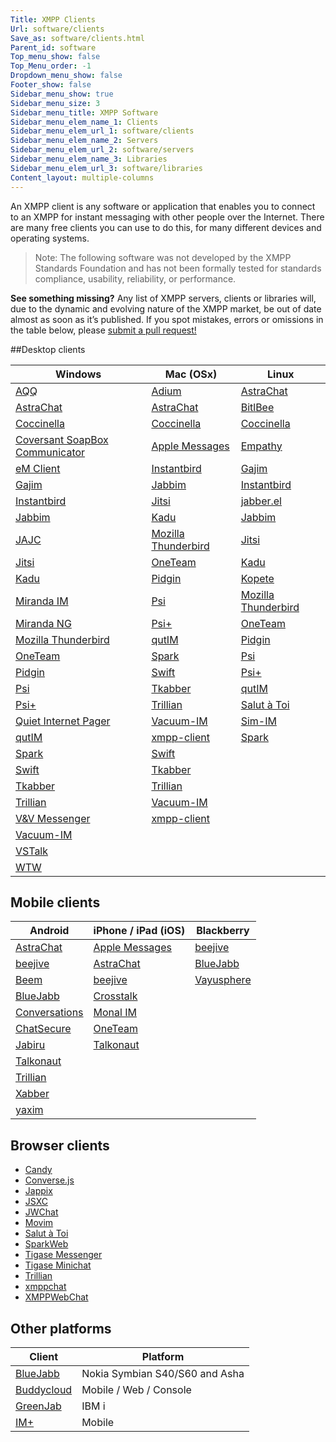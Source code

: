 ```yaml
---
Title: XMPP Clients
Url: software/clients
Save_as: software/clients.html
Parent_id: software
Top_menu_show: false
Top_Menu_order: -1
Dropdown_menu_show: false
Footer_show: false
Sidebar_menu_show: true
Sidebar_menu_size: 3
Sidebar_menu_title: XMPP Software
Sidebar_menu_elem_name_1: Clients
Sidebar_menu_elem_url_1: software/clients
Sidebar_menu_elem_name_2: Servers
Sidebar_menu_elem_url_2: software/servers
Sidebar_menu_elem_name_3: Libraries
Sidebar_menu_elem_url_3: software/libraries
Content_layout: multiple-columns
---
```



An XMPP client is any software or application that enables you to connect to an XMPP for instant messaging with other people over the Internet. There are many free clients you can use to do this, for many different devices and operating systems.

> Note: The following software was not developed by the XMPP Standards Foundation and has not been formally tested for standards compliance, usability, reliability, or performance.

__See something missing?__ Any list of XMPP servers, clients or libraries will, due to the dynamic and evolving nature of the XMPP market, be out of date almost as soon as it’s published. If you spot mistakes, errors or omissions in the table below, please [submit a pull request!](https://github.com/xsf/xmpp.org)

##Desktop clients

| Windows                           | Mac (OSx)                                         |Linux  |
|-----------------------------------|--------------------------------------------------|--------------------------------------------------|
|[AQQ](http://aqq.eu)|	[Adium](http://adium.im)|	[AstraChat](http://astrachat.com)|
|[AstraChat](http://astrachat.com)|[AstraChat](http://astrachat.com)|	[BitlBee](http://bitlbee.org)|
|[Coccinella](http://coccinella.im)	|[Coccinella](http://coccinella.im)|	[Coccinella](http://coccinella.im)|
|[Coversant SoapBox Communicator](http://coversant.com) |[Apple Messages](http://www.apple.com/ios/messages/)|	[Empathy](http://live.gnome.org)|
|[eM Client](http://emclient.com)	|[Instantbird](http://instantbird.com)|	[Gajim](http://gajim.org)|
|[Gajim](http://gajim.org)|	[Jabbim](http://jabbim.com)|	[Instantbird](http://instantbird.com)|
|[Instantbird](http://instantbird.com)	|[Jitsi](http://jitsi.org)	|[jabber.el](http://emacs-jabber.sourceforge.net)|
|[Jabbim](http://jabbim.com)|	[Kadu](http://kadu.net)	|[Jabbim](http://jabbim.com)|
|[JAJC](http://jajc.jrudevels.org)	|[Mozilla Thunderbird](http://mozilla.org/thunderbird) |	[Jitsi](http://jitsi.org)|
|[Jitsi](http://jitsi.org)	|[OneTeam](http://oneteam.im)|	[Kadu](http://kadu.net)|
|[Kadu](http://kadu.net)	|[Pidgin](http://pidgin.im)	|[Kopete](http://kopete.kde.org)|
|[Miranda IM](http://miranda-im.org)|	[Psi](http://psi-im.org)|	[Mozilla Thunderbird](http://mozilla.org/thunderbird) |
|[Miranda NG](http://miranda-ng.org)|	[Psi+](http://psi-plus.im)	|[OneTeam](http://oneteam.im)|
|[Mozilla Thunderbird](http://mozilla.org/thunderbird) |	[qutIM](http://qutim.org)|	[Pidgin](http://pidgin.im)|
|[OneTeam](http://oneteam.im)	|[Spark](http://igniterealtime.org)	|[Psi](http://psi-im.org)|
|[Pidgin](http://pidgin.im)	|[Swift](http://swift.im)	|[Psi+](http://psi-plus.im)|
|[Psi](http://psi-im.org)	|[Tkabber](http://tkabber.jabber.ru)	|[qutIM](http://qutim.org)|
|[Psi+](http://psi-plus.im)	|[Trillian](http://trillian.im)|	[Salut à Toi](http://goffi.org)|
|[Quiet Internet Pager](http://forum.qip.ru)|	[Vacuum-IM](http://vacuum-im.org)	|[Sim-IM](http://sim-im.org)|
|[qutIM](http://qutim.org)|	[xmpp-client](https://github.com/agl/xmpp-client)|	[Spark](http://igniterealtime.org)|
|[Spark](http://igniterealtime.org)	|	[Swift](http://swift.im)| |
|[Swift](http://swift.im)	|	[Tkabber](http://tkabber.jabber.ru)| |
|[Tkabber](http://tkabber.jabber.ru)	|	[Trillian](http://trillian.im)| |
|[Trillian](http://trillian.im)	|	[Vacuum-IM](http://vacuum-im.org)| |
|[V&V Messenger](http://altertech.net)	|	[xmpp-client](https://github.com/agl/xmpp-client)| |
|[Vacuum-IM](http://vacuum-im.org)	| |	
|[VSTalk](http://codeplex.com)		| |
|[WTW](http://k2t.eu)		| |

## Mobile clients

| Android                           | iPhone / iPad (iOS)             |Blackberry  |
|--------------------|--------------------------|---------------------------------------|
|[AstraChat](http://astrachat.com)|[Apple Messages](http://www.apple.com/ios/messages/)|	[beejive](http://beejive.com)|
|[beejive](http://beejive.com)	|[AstraChat](http://astrachat.com)|	[BlueJabb](http://bluejabb.com)|
|[Beem](http://beem-project.com)	|[beejive](http://beejive.com)|	[Vayusphere](http://vayusphere.com)|
|[BlueJabb](http://bluejabb.com)	|	[Crosstalk](http://portablek.com)| |
|[Conversations](https://github.com/siacs/Conversations)|	[Monal IM](http://monal.im)| |
|[ChatSecure](http://guardianproject.info)	|[OneTeam](http://oneteam.im)	| |
|[Jabiru](http://jabiru.info)		 | [Talkonaut](http://talkonaut.com)|  | 
|[Talkonaut](http://talkonaut.com)	 | |  | 
|[Trillian](http://trillian.im)	 | |  | 
|[Xabber](http://xabber.com)	 | |	 | 
|[yaxim](http://yaxim.org) | | | 


## Browser clients

* [Candy](https://candy-chat.github.io/candy/)
* [Converse.js](http://conversejs.org/)
* [Jappix](http://jappix.org/)
* [JSXC](http://jsxc.org/)
* [JWChat](http://stefan-strigler.de/jwchat)
* [Movim](https://movim.eu/)
* [Salut à Toi](http://goffi.org/)
* [SparkWeb](http://igniterealtime.org/)
* [Tigase Messenger](http://tigase.org/)
* [Tigase Minichat](http://tigase.org/)
* [Trillian](http://trillian.im/)
* [xmppchat](http://babelmonkeys.de/)
* [XMPPWebChat](http://code.google.com/)


## Other platforms

| Client                           | Platform  |
|--------------------|--------------------------------------|
|[BlueJabb](http://bluejabb.com/) 	|	Nokia Symbian S40/S60 and Asha|
|[Buddycloud](http://buddycloud.com/) 	|	Mobile / Web / Console|
|[GreenJab](http://bvstools.com/)	|	IBM i|
|[IM+](http://shapeservices.com/) 	|	Mobile|

